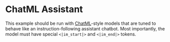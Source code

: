 # ChatML Assistant

This example should be run with [ChatML](https://github.com/openai/openai-python/blob/main/chatml.md)-style models that are tuned to behave like an instruction-following assistant chatbot.
Most importantly, the model must have special `<|im_start|>` and `<|im_end|>` tokens.

